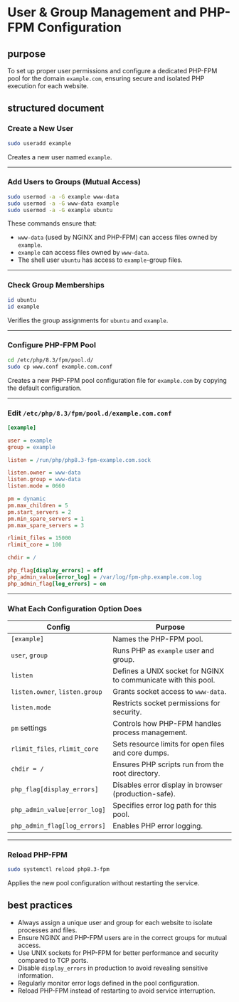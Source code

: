 # User & Group Management and PHP-FPM Configuration

## purpose

To set up proper user permissions and configure a dedicated PHP-FPM pool for the domain `example.com`, ensuring secure and isolated PHP execution for each website.

## structured document

### Create a New User

```bash
sudo useradd example
```

Creates a new user named `example`.

---

### Add Users to Groups (Mutual Access)

```bash
sudo usermod -a -G example www-data
sudo usermod -a -G www-data example
sudo usermod -a -G example ubuntu
```

These commands ensure that:

* `www-data` (used by NGINX and PHP-FPM) can access files owned by `example`.
* `example` can access files owned by `www-data`.
* The shell user `ubuntu` has access to `example`-group files.

---

### Check Group Memberships

```bash
id ubuntu
id example
```

Verifies the group assignments for `ubuntu` and `example`.

---

### Configure PHP-FPM Pool

```bash
cd /etc/php/8.3/fpm/pool.d/
sudo cp www.conf example.com.conf
```

Creates a new PHP-FPM pool configuration file for `example.com` by copying the default configuration.

---

### Edit `/etc/php/8.3/fpm/pool.d/example.com.conf`

```ini
[example]

user = example
group = example

listen = /run/php/php8.3-fpm-example.com.sock

listen.owner = www-data
listen.group = www-data
listen.mode = 0660

pm = dynamic
pm.max_children = 5
pm.start_servers = 2
pm.min_spare_servers = 1
pm.max_spare_servers = 3

rlimit_files = 15000
rlimit_core = 100

chdir = /

php_flag[display_errors] = off
php_admin_value[error_log] = /var/log/fpm-php.example.com.log
php_admin_flag[log_errors] = on
```

---

### What Each Configuration Option Does

| Config                         | Purpose                                                        |
| ------------------------------ | -------------------------------------------------------------- |
| `[example]`                    | Names the PHP-FPM pool.                                        |
| `user`, `group`                | Runs PHP as `example` user and group.                          |
| `listen`                       | Defines a UNIX socket for NGINX to communicate with this pool. |
| `listen.owner`, `listen.group` | Grants socket access to `www-data`.                            |
| `listen.mode`                  | Restricts socket permissions for security.                     |
| `pm` settings                  | Controls how PHP-FPM handles process management.               |
| `rlimit_files`, `rlimit_core`  | Sets resource limits for open files and core dumps.            |
| `chdir = /`                    | Ensures PHP scripts run from the root directory.               |
| `php_flag[display_errors]`     | Disables error display in browser (production-safe).           |
| `php_admin_value[error_log]`   | Specifies error log path for this pool.                        |
| `php_admin_flag[log_errors]`   | Enables PHP error logging.                                     |

---

### Reload PHP-FPM

```bash
sudo systemctl reload php8.3-fpm
```

Applies the new pool configuration without restarting the service.

## best practices

* Always assign a unique user and group for each website to isolate processes and files.
* Ensure NGINX and PHP-FPM users are in the correct groups for mutual access.
* Use UNIX sockets for PHP-FPM for better performance and security compared to TCP ports.
* Disable `display_errors` in production to avoid revealing sensitive information.
* Regularly monitor error logs defined in the pool configuration.
* Reload PHP-FPM instead of restarting to avoid service interruption.
